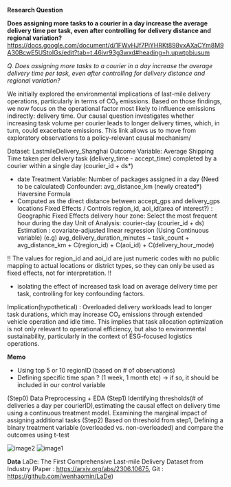 **Research Question**

**Does assigning more tasks to a courier in a day increase the average delivery time per task, even after controlling for delivery distance and regional variation?**
https://docs.google.com/document/d/1FWvHJf7PiYHRKt898vxAXaCYm8M9A30BcwE5UStoIGs/edit?tab=t.46ivr93g3wxd#heading=h.upwtpbiusum

_Q. Does assigning more tasks to a courier in a day increase the average delivery time per task, even after controlling for delivery distance and regional variation?_

<Motivation> We initially explored the environmental implications of last-mile delivery operations, particularly in terms of CO₂ emissions. Based on those findings, we now focus on the operational factor most likely to influence emissions indirectly: delivery time. Our causal question investigates whether increasing task volume per courier leads to longer delivery times, which, in turn, could exacerbate emissions. This link allows us to move from exploratory observations to a policy-relevant causal mechanism/

Dataset: LastmileDelivery_Shanghai
Outcome Variable: Average Shipping Time taken per delivery task (delivery_time - accept_time) completed by a courier within a single day (courier_id + ds*)
* date
Treatment Variable: Number of packages assigned in a day (Need to be calculated)
Confounder: avg_distance_km (newly created*) Haversine Formula
* Computed as the direct distance between accept_gps and delivery_gps locations
Fixed Effects / Controls
region_id, aoi_id(area of interest?) : Geographic Fixed Effects
delivery hour zone: Select the most frequent hour during the day
Unit of Analysis: courier-day (courier_id + ds)
Estimation : covariate-adjusted linear regression (Using Continuous variable)
(e.g) avg_delivery_duration_minutes ~ task_count + avg_distance_km + C(region_id) + C(aoi_id) + C(delivery_hour_mode)

!! The values for region_id and aoi_id are just numeric codes with no public mapping to actual locations or district types, so they can only be used as fixed effects, not for interpretation. !!

* isolating the effect of increased task load on average delivery time per task, controlling for key confounding factors.

Implication(hypothetical) : Overloaded delivery workloads lead to longer task durations, which may increase CO₂ emissions through extended vehicle operation and idle time. This implies that task allocation optimization is not only relevant to operational efficiency, but also to environmental sustainability, particularly in the context of ESG-focused logistics operations.

**Memo**
- Using top 5 or 10 regionID (based on # of observations)
- Defining specific time span ? (1 week, 1 month etc) -> if so, it should be included in our control variable

(Step0) Data Preprocessing + EDA
(Step1) Identifying thresholds(# of deliveries a day per courierID),estimating the causal effect on delivery time using a continuous treatment model. Examining the marginal impact of assigning additional tasks
(Step2) Based on threshold from step1, Defining a binary treatment variable (overloaded vs. non-overloaded) and compare the outcomes using t-test

![image2](https://github.com/ISL-0111/IDS701_Team_Project/blob/main/Data/Others/Screenshot%202025-04-21%20at%209.58.28%E2%80%AFAM.png)
![image1](https://github.com/ISL-0111/IDS701_Team_Project/blob/main/Data/Others/Screenshot%202025-04-21%20at%209.58.48%E2%80%AFAM.png)


**Data**
LaDe: The First Comprehensive Last-mile Delivery Dataset from Industry
(Paper : https://arxiv.org/abs/2306.10675, Git : https://github.com/wenhaomin/LaDe)
